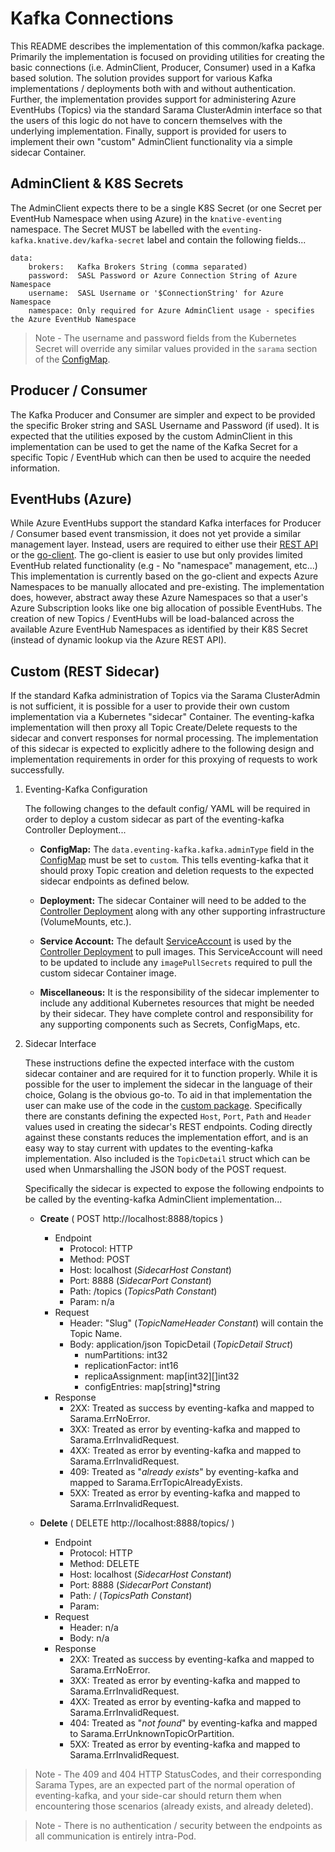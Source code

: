# Kafka Connections

This README describes the implementation of this common/kafka package.  Primarily the implementation is focused on
providing utilities for creating the basic connections (i.e. AdminClient, Producer, Consumer) used in a Kafka based
solution.  The solution provides support for various Kafka implementations / deployments both with and without
authentication.  Further, the implementation provides support for administering Azure EventHubs (Topics) via the
standard Sarama ClusterAdmin interface so that the users of this logic do not have to concern themselves with the
underlying implementation.  Finally, support is provided for users to implement their own "custom" AdminClient 
functionality via a simple sidecar Container.


## AdminClient & K8S Secrets

The AdminClient expects there to be a single K8S Secret (or one Secret per EventHub Namespace when using Azure) in 
the `knative-eventing` namespace.  The Secret MUST be labelled with the `eventing-kafka.knative.dev/kafka-secret` 
label and contain the following fields...

```
data:
    brokers:   Kafka Brokers String (comma separated)
    password:  SASL Password or Azure Connection String of Azure Namespace
    username:  SASL Username or '$ConnectionString' for Azure Namespace    
    namespace: Only required for Azure AdminClient usage - specifies the Azure EventHub Namespace
```

> Note - The username and password fields from the Kubernetes Secret will override any similar values
> provided in the `sarama` section of the [ConfigMap](../../../config/200-eventing-kafka-configmap.yaml). 


## Producer / Consumer

The Kafka Producer and Consumer are simpler and expect to be provided the specific Broker string and SASL Username 
and Password (if used).  It is expected that the utilities exposed by the custom AdminClient in this implementation 
can be used to get the name of the Kafka Secret for a specific Topic / EventHub which can then be used to acquire 
the needed information.


## EventHubs (Azure)

While Azure EventHubs support the standard Kafka interfaces for Producer / Consumer based event transmission, it
does not yet provide a similar management layer.  Instead, users are required to either use their
[REST API](https://docs.microsoft.com/en-us/rest/api/eventhub/) or the
[go-client](https://github.com/Azure/azure-event-hubs-go/tree/master).  The go-client is easier to use but only
provides limited EventHub related functionality (e.g - No "namespace" management, etc...)  This implementation is
currently based on the go-client and expects Azure Namespaces to be manually allocated and pre-existing.  The
implementation does, however, abstract away these Azure Namespaces so that a user's Azure Subscription looks like
one big allocation of possible EventHubs.  The creation of new Topics / EventHubs will be load-balanced across
the available Azure EventHub Namespaces as identified by their K8S Secret (instead of dynamic lookup via the
Azure REST API).


## Custom (REST Sidecar)

If the standard Kafka administration of Topics via the Sarama ClusterAdmin is not sufficient, it is possible for
a user to provide their own custom implementation via a Kubernetes "sidecar" Container.  The eventing-kafka
implementation will then proxy all Topic Create/Delete requests to the sidecar and convert responses for normal
processing.  The implementation of this sidecar is expected to explicitly adhere to the following design and 
implementation requirements in order for this proxying of requests to work successfully.

1. Eventing-Kafka Configuration

    The following changes to the default config/ YAML will be required in order to deploy a custom sidecar
    as part of the eventing-kafka Controller Deployment...
 
    - **ConfigMap:** The `data.eventing-kafka.kafka.adminType` field in the [ConfigMap](../../../config/200-eventing-kafka-configmap.yaml)
      must be set to `custom`.  This tells eventing-kafka that it should proxy Topic creation and deletion requests
      to the expected sidecar endpoints as defined below.
    
    - **Deployment:** The sidecar Container will need to be added to the [Controller Deployment](../../../config/400-deployment.yaml)
      along with any other supporting infrastructure (VolumeMounts, etc.).
      
    - **Service Account:** The default [ServiceAccount](../../../config/100-controller-serviceaccount.yaml) is used by
      the [Controller Deployment](../../../config/400-deployment.yaml) to pull images.  This ServiceAccount
      will need to be updated to include any `imagePullSecrets` required to pull the custom sidecar Container image.
      
    - **Miscellaneous:** It is the responsibility of the sidecar implementer to include any additional Kubernetes resources that
      might be needed by their sidecar.  They have complete control and responsibility for any supporting
      components such as Secrets, ConfigMaps, etc.
    
2. Sidecar Interface

    These instructions define the expected interface with the custom sidecar container and are required for it
    to function properly.  While it is possible for the user to implement the sidecar in the language of their
    choice, Golang is the obvious go-to.  To aid in that implementation the user can make use of the code in
    the [custom package](admin/custom).  Specifically there are constants defining the expected `Host`, `Port`, 
    `Path` and `Header` values used in creating the sidecar's REST endpoints.  Coding directly against these
    constants reduces the implementation effort, and is an easy way to stay current with updates to the 
    eventing-kafka implementation.   Also included is the `TopicDetail` struct which can be used when Unmarshalling
    the JSON body of the POST request.
    
    Specifically the sidecar is expected to expose the following endpoints to be called by the eventing-kafka 
    AdminClient implementation...
    
      - **Create** ( POST http://localhost:8888/topics )
        - Endpoint
          - Protocol: HTTP
          - Method: POST
          - Host: localhost (*SidecarHost Constant*)
          - Port: 8888 (*SidecarPort Constant*)
          - Path: /topics (*TopicsPath Constant*)
          - Param: n/a
        - Request
          - Header: "Slug" (*TopicNameHeader Constant*) will contain the Topic Name. 
          - Body: application/json TopicDetail (*TopicDetail Struct*)
            - numPartitions: int32
            - replicationFactor: int16
            - replicaAssignment: map[int32][]int32
            - configEntries: map[string]*string
        - Response
          - 2XX: Treated as success by eventing-kafka and mapped to Sarama.ErrNoError.
          - 3XX: Treated as error by eventing-kafka and mapped to Sarama.ErrInvalidRequest.
          - 4XX: Treated as error by eventing-kafka and mapped to Sarama.ErrInvalidRequest.
          - 409: Treated as "*already exists*" by eventing-kafka and mapped to Sarama.ErrTopicAlreadyExists.
          - 5XX: Treated as error by eventing-kafka and mapped to Sarama.ErrInvalidRequest.
        
      - **Delete** ( DELETE http://localhost:8888/topics/<topic-name> )
        - Endpoint
          - Protocol: HTTP
          - Method: DELETE
          - Host: localhost (*SidecarHost Constant*)
          - Port: 8888 (*SidecarPort Constant*)
          - Path: / (*TopicsPath Constant*)
          - Param: <topic-name> 
        - Request
          - Header: n/a 
          - Body: n/a
        - Response
          - 2XX: Treated as success by eventing-kafka and mapped to Sarama.ErrNoError.          
          - 3XX: Treated as error by eventing-kafka and mapped to Sarama.ErrInvalidRequest.
          - 4XX: Treated as error by eventing-kafka and mapped to Sarama.ErrInvalidRequest.
          - 404: Treated as "*not found*" by eventing-kafka and mapped to Sarama.ErrUnknownTopicOrPartition.
          - 5XX: Treated as error by eventing-kafka and mapped to Sarama.ErrInvalidRequest.

> Note - The 409 and 404 HTTP StatusCodes, and their corresponding Sarama Types, are an expected part of the 
>        normal operation of eventing-kafka, and your side-car should return them when encountering those
>        scenarios (already exists, and already deleted).

> Note - There is no authentication / security between the endpoints as all communication is entirely intra-Pod.
